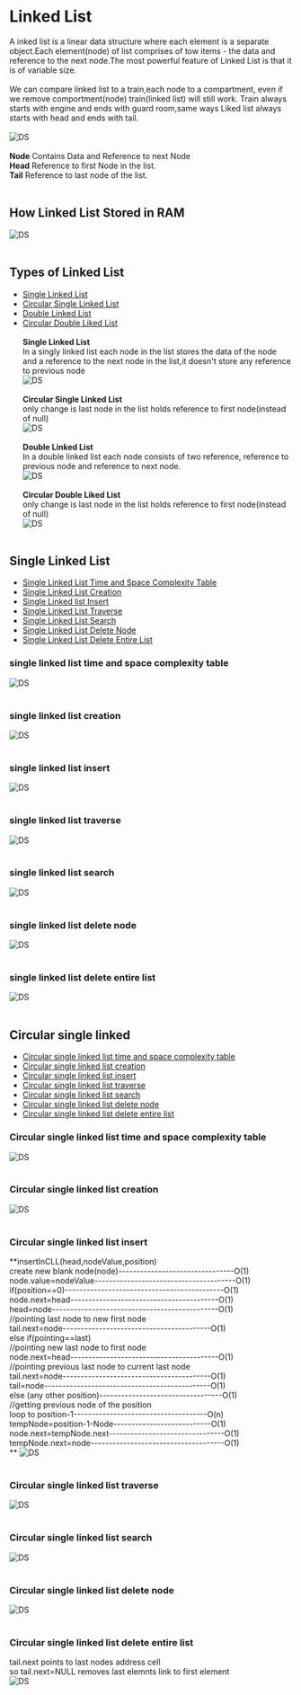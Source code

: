 # Linked List
A inked list is a linear data structure where each element is a separate object.Each element(node) of list comprises of tow items - the data and reference to the next node.The most powerful feature of Linked List is that it is of variable size.<br> <br>
We can compare linked list to a train,each node to a compartment, even if we remove comportment(node) train(linked list)  will still work.
Train always starts with engine and ends with guard room,same ways Liked list always starts with head and ends with tail.<br> <br>
![DS](/images/linked-list/1_linked-list.PNG) <br> <br>
**Node** Contains Data and Reference to next Node  <br>
**Head** Reference to first Node in the list. <br>
**Tail** Reference to last node of the list. <br> <br>
## How Linked List Stored in RAM
![DS](/images/linked-list/1_1_linked-list_RAM.PNG) <br> <br>
## Types of Linked List
* [Single Linked List](#single-linked-list)
* [Circular Single Linked List](#circular-linked-list)
* [Double Linked List](#double-linked-list)
* [Circular Double Liked List](#circular-double-liked-list)<br><br>
**Single Linked List**<br>
  In a singly linked list each node in the list stores the data of the node and a reference to the next node in the list,it doesn't store any reference to previous node<br>
![DS](/images/linked-list/2_0_singly_linked-list.PNG) <br> <br>
**Circular Single Linked List**<br>
  only change is last node in the list holds reference to first node(instead of null)<br>
![DS](/images/linked-list/2_1_circuler_singly_linked-list.PNG) <br> <br>
**Double Linked List**<br>
  In a double linked list each node consists of two reference, reference to previous node and reference to next node.<br>
![DS](/images/linked-list/3_0_double_linked-list.PNG) <br> <br>
**Circular Double Liked List**<br>
  only change is last node in the list holds reference to first node(instead of null)<br>
![DS](/images/linked-list/3_1_circular_double_linked-list.PNG) <br> <br>

## Single Linked List
* [Single Linked List Time and Space Complexity Table](#single-linked-list-time-and-space-complexity-table)
* [Single Linked List Creation](#single-linked-list-creation)
* [Single Linked list Insert](#single-linked-list-insert)
* [Single Linked List Traverse](#single-linked-list-traverse)
* [Single Linked List Search](#single-linked-list-search)
* [Single Linked List Delete Node](#single-linked-list-delete-node)
* [Single Linked List Delete Entire List](#single-linked-list-delete-entire-list)
	
### single linked list time and space complexity table 
![DS](/images/linked-list/2_0_7_singly_linked-list_complexity_table.PNG) <br> <br>
### single linked list creation 
![DS](/images/linked-list/2_0_1_singly_linked-list_creation_complexity.PNG) <br> <br>
### single linked list insert 
![DS](/images/linked-list/2_0_2_singly_linked-list_node-insertion_complexity.PNG) <br> <br>
### single linked list traverse 
![DS](/images/linked-list/2_0_3_singly_linked-list_traverse_complexity.PNG) <br> <br>
### single linked list search 
![DS](/images/linked-list/2_0_4_singly_linked-list_search_complexity.PNG) <br> <br>
### single linked list delete node 
![DS](/images/linked-list/2_0_5_singly_linked-list_delete-node_complexity.PNG) <br> <br>
### single linked list delete entire list 
![DS](/images/linked-list/2_0_6_singly_linked-list_delete-entire_list_complexity.PNG) <br> <br>

## Circular single linked 
* [Circular single linked list time and space complexity table](#circular-single-linked-list-time-and-space-complexity-table)
* [Circular single linked list creation](#circular-single-linked-list-creation)
* [Circular single linked list insert](#circular-single-linked-list-insert)
* [Circular single linked list traverse](#circular-single-linked-list-traverse)
* [Circular single linked list search](#circular-single-linked-list-search)
* [Circular single linked list delete node](#circular-single-linked-list-delete-node)
* [Circular single linked list delete entire list](#circular-single-linked-list-delete-entire-list)
	
### Circular single linked list time and space complexity table 
![DS](/images/linked-list/2_1_7_circuler_singly_linked-list_complexity_table.PNG) <br> <br>
### Circular single linked list creation 
![DS](/images/linked-list/2_1_1_circuler_singly_linked-list_create.PNG) <br> <br>
### Circular single linked list insert 
**insertInCLL(head,nodeValue,position)<br>
	create new blank node(node)--------------------------------O(1)<br>
	node.value=nodeValue---------------------------------------O(1)<br>	
	if(position==0)--------------------------------------------O(1)<br>
		node.next=head-----------------------------------------O(1)<br>
		head=node----------------------------------------------O(1)<br>
		//pointing last node to new first node<br>
		tail.next=node-----------------------------------------O(1)<br>
	else if(pointing==last)<br>
		//pointing new last node to first node<br>
		node.next=head-----------------------------------------O(1)<br>
		//pointing previous last node to current last node<br>
		tail.next=node-----------------------------------------O(1)<br>
		tail=node----------------------------------------------O(1)<br>
	else (any other position)----------------------------------O(1)<br>
		//getting previous node of the position<br>
		loop to position-1-------------------------------------O(n)<br>
			tempNode=position-1-Node---------------------------O(1)<br>
		node.next=tempNode.next--------------------------------O(1)<br>
		tempNode.next=node-------------------------------------O(1)<br>
		**
![DS](/images/linked-list/2_1_2_circuler_singly_linked-list_insert.PNG) <br> <br>
### Circular single linked list traverse 
![DS](/images/linked-list/2_1_3_circuler_singly_linked-list_traverse.PNG) <br> <br>
### Circular single linked list search 
![DS](/images/linked-list/2_1_4_circuler_singly_linked-list_search.PNG) <br> <br>
### Circular single linked list delete node 
![DS](/images/linked-list/2_1_5_circuler_singly_linked-list_delete_node.PNG) <br> <br>
### Circular single linked list delete entire list 
tail.next points to last nodes address cell<br>
so tail.next=NULL removes last elemnts link to first element <br>
![DS](/images/linked-list/2_1_6_circuler_singly_linked-list_delete-entire-list.PNG) <br> <br>

